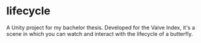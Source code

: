 # lifecycle
A Unity project for my bachelor thesis. Developed for the Valve Index, it's a scene in which you can watch and interact with the lifecycle of a butterfly.
